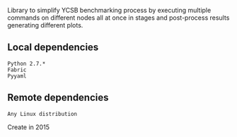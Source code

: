 Library to simplify YCSB benchmarking process by executing multiple commands on different nodes all at once in stages
and post-process results generating different plots.

Local dependencies
------------------
    Python 2.7.*
    Fabric  
    Pyyaml

Remote dependencies
--------------------
    Any Linux distribution


Create in 2015
